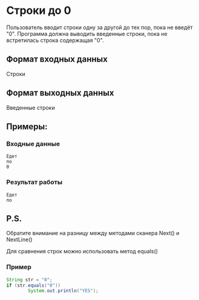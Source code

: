 # Строки до 0
Пользователь вводит строки одну за другой до тех 
пор, пока не введёт "0". 
Программа должна выводить введенные строки, 
пока не встретилась строка содержащая "0".

## Формат входных данных
Строки
## Формат выходных данных
Введенные строки

## Примеры:
### Входные данные
```
Едет
по
0
```
### Результат работы
```
Едет
по
```
## P.S.
Обратите внимание на разницу между методами сканера
Next() и NextLine()

Для сравнения строк можно использовать метод equals()
### Пример 

```java 
String str = "0";
if (str.equals("0"))
        System.out.println("YES");
```

